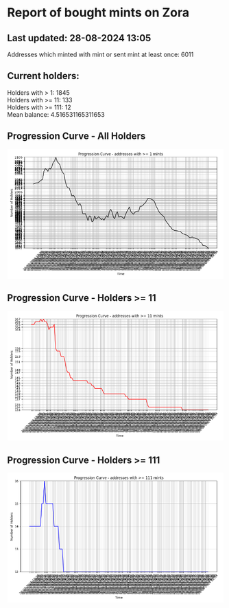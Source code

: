 # Report of bought mints on Zora
## Last updated: 28-08-2024 13:05
Addresses which minted with mint or sent mint at least once: 6011

## Current holders:
Holders with > 1: 1845  
Holders with >= 11: 133  
Holders with >= 111: 12  
Mean balance: 4.516531165311653  

## Progression Curve - All Holders
![addresses with >= 1 mint](progression_curve_all.png)
## Progression Curve - Holders >= 11
![addresses with >= 11 mints](progression_curve_gt_11.png)
## Progression Curve - Holders >= 111
![addresses with >= 111 mints](progression_curve_gt_111.png)
